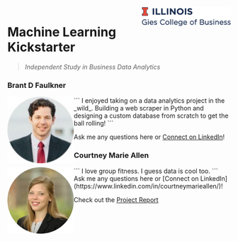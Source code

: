 
<img src="img/gies.png" align="right" width="200"/>

# Machine Learning Kickstarter
> _Independent Study in Business Data Analytics_


### Brant D Faulkner

<img src="img/brant.jpg" align="left" width="150"/>
```
I enjoyed taking on a data analytics project in the _wild_. Building a web scraper in Python and designing a custom database from scratch to get the ball rolling!
```

Ask me any questions here or [Connect on LinkedIn](https://www.linkedin.com/in/brantdfaulkner/)!


### Courtney Marie Allen
<img src="img/courtney.jpg" align="left" width="150"/>
```
I love group fitness. I guess data is cool too.
```
Ask me any questions here or [Connect on LinkedIn](https://www.linkedin.com/in/courtneymarieallen/)!


Check out the [Project Report](https://brantdfaulkner.github.io/Machine_Learning_Kickstarter/)
